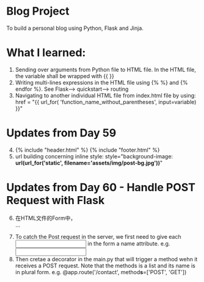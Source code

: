 # Blog Project
To build a personal blog using Python, Flask and Jinja.

# What I learned:
1) Sending over arguments from Python file to HTML file. In the HTML file, the variable shall be wrapped with {{ }}
2) Writing multi-lines expressions in the HTML file using {% %} and {% endfor %}. See Flask--> quickstart--> routing
3) Navigating to another individual HTML file from index.html file by using: href = "{{ url_for( 'function_name_without_parentheses', input=variable) }}"

# Updates from Day 59
4) {% include "header.html" %}
   {% include "footer.html" %}
5) url building concerning inline style: style="background-image: **url(url_for('static', filename='assets/img/post-bg.jpg'))**"

# Updates from Day 60 - Handle POST Request with Flask
6) 在HTML文件的Form中，<form action="{{ url_for('function') }}" method="post"> ... </form>
7) To catch the Post request in the server, we first need to give each <input> in the form a name attribute. e.g. <input name="username">
8) Then cretae a decorator in the main.py that will trigger a method wehn it receives a POST request. Note that the methods is a list and its name is in plural form. e.g. @app.route('/contact', method**s**=['POST', 'GET'])
